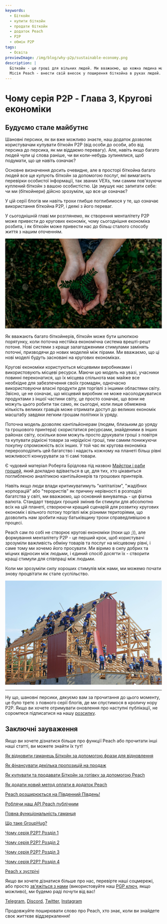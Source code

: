 ```yaml
---
keywords:
  - Біткойн
  - купити біткойн
  - продати біткойн
  - додаток Peach
  - P2P
  - обмін P2P
tags:
  - Освіта
previewImage: /img/blog/why-p2p/sustainable-economy.png
description: |
  Біткойн - це гроші для вільних людей. Ми вважаємо, що кожна людина має право вибирати, якими грошима вона користується для збереження свого багатства, результату своєї праці, свого часу та енергії.
  Місія Peach - внести свій внесок у поширення біткойна в руках людей.
---
```


# Чому серія P2P - Глава 3, Кругові економіки

## Будуємо стале майбутнє

Шановні персики, як ви вже можливо знаєте, наш додаток дозволяє користувачам купувати біткойн P2P (від особи до особи, або від персика до персика, як ми віддаємо перевагу). Але, навіть якщо багато людей чули ці слова раніше, чи ви коли-небудь зупинялися, щоб подумати, що це навіть означає?

Основне визначення досить очевидне, але в просторі біткойна багато людей все ще купують біткойн за допомогою послуг, які вимагають перевірки особистої інформації, так званих VEXs, тим самим пов'язуючи куплений біткойн з вашою особистістю. Це змушує нас запитати себе: чи ми (біткойнери) дійсно зрозуміли, що все це означає?

У цій серії блогів ми навіть трохи глибше поглибимося у те, що означає використання біткойна P2P, і деякі з його переваг.

У сьогоднішній главі ми розглянемо, як створення менталітету P2P може привести до кругових економік, чому сьогоднішня економіка розбита, і як біткойн може привести нас до більш сталого способу життя з нашим оточенням.

![назад до коренів](/img/blog/why-p2p/sustainable.png)

Як вважають багато біткойнерів, біткойн може бути шлюпкою порятунку, коли поточна нестійка економічна система врешті-решт потоне. Нові системи з краще залагодженими стимулами замінять поточні, призводячи до нових моделей між пірами. Ми вважаємо, що ці нові моделі будуть засновані на кругових економіках.

Кругові економіки користуються місцевими виробниками і використовують місцеві ресурси. Маючи цю модель на увазі, учасники повинні переконатися, що їх місцева спільнота має майже все необхідне для забезпечення своїх громадян, одночасно використовуючи власні продукти для торгівлі з іншими областями світу. Звісно, це не означає, що місцевий виробник не може насолоджуватися продуктами з іншої частини світу, це просто означає, що вони не можуть цього робити так само, як сьогодні, коли лише обмежена кількість великих гравців може отримати доступ до великих економік масштабу завдяки легким грошам політики їх уряду.

Поточна модель дозволяє кантільйонерам (людям, близьким до уряду та грошового принтера) скористатися ресурсами, знайденими в інших районах світу, оскільки вони можуть просто друкувати гроші з повітря та купувати рідкісні товари за нерідкісні гроші, тим самим понижуючи покупну спроможність всіх інших. У той час як кругова економіка перерозподілить цей багатство і надасть кожному на планеті більш рівні можливості конкурувати за ті самі товари.

Є чудовий матеріал Роберта Брідлова під назвою [Майстри і раби грошей](https://breedlove22.medium.com/masters-and-slaves-of-money-255ecc93404f), який докладно вдівається в це, для тих, хто цікавиться поглибленою аналітикою кантільйонерів та грошових принтерів.

Навіть якщо люди влади критикуватимуть "капіталізм", "жадібних корпорацій" або "терористів" як причину нерівності в розподілі багатства у світі, ми вважаємо, що основний винуватець - це фіатна валюта. Стандарт твердих грошей змінив би стимули для абсолютно всіх на цій планеті, створюючи кращий сценарій для розвитку кругових економік і вільного потоку торгівлі між різними територіями, що дозволить нам зробити нашу батьківщину трохи справедливішою в процесі.

Peach сам по собі не створює кругові економіки (поки що ;)), але формування менталітету P2P - це перший крок, щоб користувачі зрозуміли важливість обміну товарів та послуг на місцевому рівні, і саме тому ми хочемо його просувати. Ми віримо в силу добрих та міцних відносин між людьми, і єдиний спосіб досягти їх - створити кращі стимули для співпраці між людьми.

Коли ми зрозуміли силу хороших стимулів між нами, ми можемо почати знову процвітати як стале суспільство.

![співпраця](/img/blog/why-p2p/cooperation.jpeg)

---

Ну що, шановні персики, дякуємо вам за прочитання до цього моменту, це було третє з повного серії блогів, де ми спустимося в кроличу нору P2P. Якщо ви хочете отримувати оновлення про наступні публікації, не соромтеся підписатися на нашу [розсилку](https://peachbitcoin.com).

## Заключні зауваження

Якщо ви хочете дізнатися більше про функції Peach або прочитати інші наші статті, ви можете знайти їх тут!

[Як відновити гаманець Біткойн за допомогою фрази для відновлення](https://peachbitcoin.com/uk/blog/how-to-restore-peach-wallet/)

[Як фінансувати декілька пропозицій на продаж](https://peachbitcoin.com/uk/blog/funding-multiple-sell-offers/)

[Як купувати та продавати Біткойн за готівку за допомогою Peach](https://peachbitcoin.com/uk/blog/how-to-buy-and-sell-bitcoin-with-cash-using-peach/)

[Як додати новий метод оплати в додаток Peach](https://peachbitcoin.com/uk/blog/how-to-add-a-payment-method/)

[Peach розширюється на Південний Південь!](https://peachbitcoin.com/uk/blog/peach-expands-to-the-global-south/)

[Роблячи наш API Peach публічним](https://peachbitcoin.com/uk/blog/making-our-peach-api-public/)

[Повна функціональність гаманця](https://peachbitcoin.com/uk/blog/full-wallet-functionality/)

[Що таке GroupHug?](https://peachbitcoin.com/uk/blog/group-hug/)

[Чому серія P2P? Розділ 1](https://peachbitcoin.com/uk/blog/why-p2p-chapter-1/)

[Чому серія P2P? Розділ 2](https://peachbitcoin.com/uk/blog/why-p2p-chapter-2/)

[Чому серія P2P? Розділ 3](https://peachbitcoin.com/uk/blog/why-p2p-chapter-3-circular-economies/)

[Чому серія P2P? Розділ 4](https://peachbitcoin.com/uk/blog/why-p2p-chapter-4-chains-of-trust/)

[Peach x зустрічі](https://peachbitcoin.com/uk/blog/peach-for-meetups/)

Якщо ви хочете дізнатися більше про нас, перевірте наші соцмережі, або просто [зв'яжіться з нами](mailto:hello@peachbitcoin.com) (використовуйте наш [PGP ключ](https://keys.openpgp.org/vks/v1/by-fingerprint/48339A19645E2E53488E0E5479E1B270FACD1BD2), якщо можливо), ми будемо раді почути від вас!

[Telegram](https://t.me/peachtopeach), [Discord](https://discord.gg/ypeHz3SW54), [Twitter](https://twitter.com/peachbitcoin), [Instagram](https://instagram.com/peachbitcoin)

Продовжуйте поширювати слово про Peach, хто знає, коли ви знайдете своє життєве віддзеркалення!
